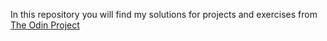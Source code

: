 In this repository you will find my solutions for projects and exercises from [The Odin Project](http://theodinproject.com)